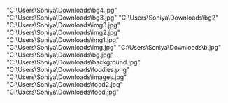 

"C:\Users\Soniya\Downloads\bg4.jpg"
"C:\Users\Soniya\Downloads\bg3.jpg"
"C:\Users\Soniya\Downloads\bg2"
"C:\Users\Soniya\Downloads\img3.jpg"
"C:\Users\Soniya\Downloads\img2.jpg"
"C:\Users\Soniya\Downloads\img1.jpg"
"C:\Users\Soniya\Downloads\img.jpg"
"C:\Users\Soniya\Downloads\b.jpg"
"C:\Users\Soniya\Downloads\bg.jpg"
"C:\Users\Soniya\Downloads\background.jpg"
"C:\Users\Soniya\Downloads\foodies.png"
"C:\Users\Soniya\Downloads\images.jpg"
"C:\Users\Soniya\Downloads\food2.jpg"
"C:\Users\Soniya\Downloads\food.jpg"
